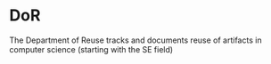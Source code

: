 # DoR
The Department of Reuse tracks and documents reuse of artifacts in computer science (starting with the SE field)

